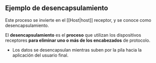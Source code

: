 ## Ejemplo de desencapsulamiento
Este proceso se invierte en el [[Host|host]] receptor, y se conoce como desencapsulamiento.

El **desencapsulamiento** es el **proceso** que utilizan los dispositivos receptores **para eliminar uno o más de los encabezados** de protocolo.

- Los datos se desencapsulan mientras suben por la pila hacia la aplicación del usuario final.